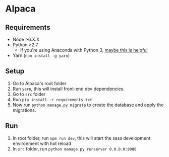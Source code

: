 # Alpaca #

## Requirements ##

 - Node >6.X.X
 - Python >2.7
    - If you're using Anaconda with Python 3,  [maybe this is helpful](http://stackoverflow.com/questions/24405561/how-to-install-2-anacondas-python-2-7-and-3-4-on-mac-os-10-9)
 - Yarn (`npm install -g yarn`)

## Setup ##

 1. Go to Alpaca's root folder
 2. Run `yarn`, this will install front-end dev dependencies.
 3. Go to `src` folder
 4. Run `pip install -r requirements.txt`
 5. Now run `python manage.py migrate` to create the database and apply the migrations.

## Run ##

 1. In root folder, run `npm run dev`, this will start the sass development environment with hot reload
 2. In `src` folder, run `python manage.py runserver 0.0.0.0:8080`
